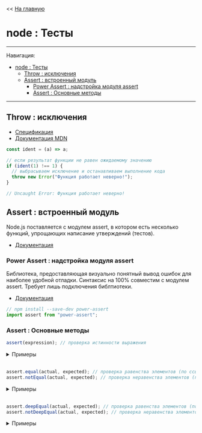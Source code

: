 << [На главную](../README.md)

# node : Тесты

---

Навигация:

- [node : Тесты](#node--тесты)
  - [Throw : исключения](#throw--исключения)
  - [Assert : встроенный модуль](#assert--встроенный-модуль)
    - [Power Assert : надстройка модуля assert](#power-assert--надстройка-модуля-assert)
    - [Assert : Основные методы](#assert--основные-методы)

---

## Throw : исключения

- [Спецификация](https://tc39.es/ecma262/#sec-throw-statement)
- [Документация MDN](https://developer.mozilla.org/ru/docs/Web/JavaScript/Reference/Statements/throw)

<a id="throw"></a>

```js
const ident = (a) => a;

// если результат функции не равен ожидаемому значению
if (ident(1) !== 1) {
  // выбрасываем исключение и останавливаем выполнение кода
  throw new Error("Функция работает неверно!");
}

// Uncaught Error: Функция работает неверно!
```

## Assert : встроенный модуль

<a id="assert"></a>

Node.js поставляется с модулем assert, в котором есть несколько функций, упрощающих написание утверждений (тестов).

- [Документация](https://nodejs.org/api/assert.html)

### Power Assert : надстройка модуля assert

Библиотека, предоставляющая визуально понятный вывод ошибок для наиболее удобной отладки. Синтаксис на 100% совместим с модулем assert. Требует лишь подключения библтиотеки.

- [Документация](https://github.com/power-assert-js/power-assert)

```js
// npm install --save-dev power-assert
import assert from "power-assert";
```

### Assert : Основные методы

```js
assert(expression); // проверка истинности выражения
```

<details>
<summary>Примеры</summary>

```js
const ident = (a) => a;

assert(ident(1) === 1); // ==> всё ок
assert(ident(2) === 1); // ==> выдаст ошибку

// Uncaught AssertionError [ERR_ASSERTION]: false == true
// generatedMessage: true,
// code: 'ERR_ASSERTION',
// actual: false,
// expected: true,
// operator: '=='
```

</details><br>

```js
assert.equal(actual, expected); // проверка равенства элементов (по ссылке)
assert.notEqual(actual, expected); // проверка неравенства элементов (по ссылке)
```

<details>
<summary>Примеры</summary>

```js
const ident = (a) => a;

assert.equal(ident(1), 1); // ==> всё ок
assert.equal(ident([1]), [1]); // ==> выдаст ошибку

// Uncaught AssertionError [ERR_ASSERTION]: [1] == [1]
// generatedMessage: true,
// code: 'ERR_ASSERTION',
// actual: [1],
// expected: [1],
// operator: '=='

assert.notEqual(ident(2), 1); // ==> всё ок
assert.notEqual(ident([1]), [1]); // ==> всё ок
assert.notEqual(ident(1), 1); // ==> выдаст ошибку

// Uncaught AssertionError [ERR_ASSERTION]: 1 != 1
// generatedMessage: true,
// code: 'ERR_ASSERTION',
// actual: 1,
// expected: 1,
// operator: '!='
```

</details><br>

```js
assert.deepEqual(actual, expected); // проверка равенства элементов (по значению)
assert.notDeepEqual(actual, expected); // проверка неравенства элементов (по значению)
```

<details>
<summary>Примеры</summary>

```js
const ident = (a) => a;

assert.deepEqual(ident([1]), [1]); // ==> всё ок
assert.deepEqual(ident([2]), [1]); // ==> выдаст ошибку

// Uncaught AssertionError [ERR_ASSERTION]: Expected values to be loosely deep-equal: [2] should loosely deep-equal [1]
// generatedMessage: true,
// code: 'ERR_ASSERTION',
// actual: [2],
// expected: [1],
// operator: 'deepEqual'

assert.notDeepEqual(ident([2]), [1]); // ==> всё ок
assert.notDeepEqual(ident([1]), [1]); // ==> выдаст ошибку

// Uncaught: AssertionError [ERR_ASSERTION]: Expected "actual" not to be loosely deep-equal to: [1]
// generatedMessage: true,
// code: 'ERR_ASSERTION',
// actual: [1],
// expected: [1],
// operator: 'notDeepEqual'
```

</details><br>
